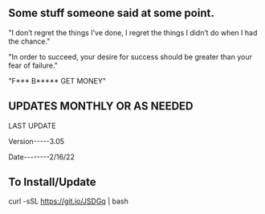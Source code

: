 ## Some stuff someone said at some point.

"I don’t regret the things I’ve done, I regret the things I didn’t do when I had the chance."

"In order to succeed, your desire for success should be greater than your fear of failure."

"F*** B***** GET MONEY"


## UPDATES MONTHLY OR AS NEEDED 

LAST UPDATE 

Version-----3.05

Date--------2/16/22

## To Install/Update 

curl -sSL https://git.io/JSDGq | bash 
